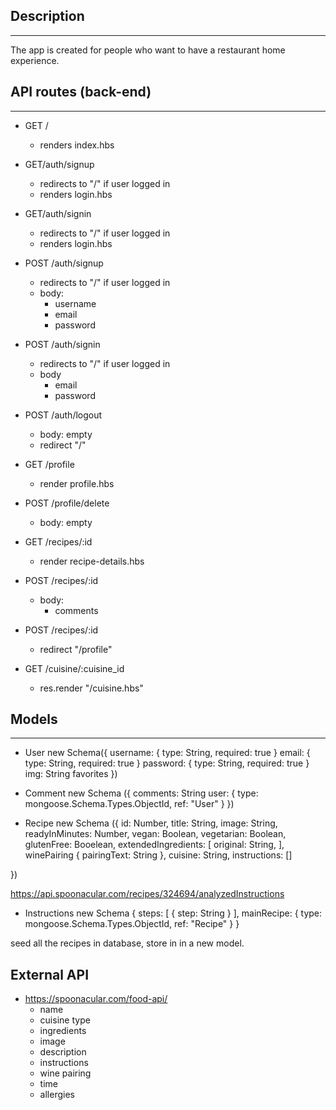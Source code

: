 ## Description

<hr>

The app is created for people who want to have a restaurant home experience.

## API routes (back-end)

<hr>

- GET /

  - renders index.hbs

- GET/auth/signup

  - redirects to "/" if user logged in
  - renders login.hbs

- GET/auth/signin

  - redirects to "/" if user logged in
  - renders login.hbs

- POST /auth/signup

  - redirects to "/" if user logged in
  - body:
    - username
    - email
    - password

- POST /auth/signin

  - redirects to "/" if user logged in
  - body
    - email
    - password

- POST /auth/logout

  - body: empty
  - redirect "/"

- GET /profile

  - render profile.hbs

- POST /profile/delete

  - body: empty

- GET /recipes/:id

  - render recipe-details.hbs

- POST /recipes/:id

  - body:
    - comments

- POST /recipes/:id

  - redirect "/profile"

- GET /cuisine/:cuisine_id
  - res.render "/cuisine.hbs"

## Models

<hr>

- User new Schema({
  username: {
  type: String,
  required: true
  }
  email: {
  type: String,
  required: true
  }
  password: {
  type: String,
  required: true
  }
  img: String
  favorites
  })

- Comment new Schema ({
  comments: String
  user: {
  type: mongoose.Schema.Types.ObjectId,
  ref: "User"
  }
  })

- Recipe new Schema ({
  id: Number,
  title: String,
  image: String,
  readyInMinutes: Number,
  vegan: Boolean,
  vegetarian: Boolean,
  glutenFree: Booelean,
  extendedIngredients: [
  original: String,
  ],
  winePairing {
  pairingText: String
  },
  cuisine: String,
  instructions: []

})

https://api.spoonacular.com/recipes/324694/analyzedInstructions

- Instructions new Schema {
  steps: [
  {
  step: String
  }
  ],
  mainRecipe: {
  type: mongoose.Schema.Types.ObjectId,
  ref: "Recipe"
  }
  }

seed all the recipes in database, store in in a new model.

## External API

- https://spoonacular.com/food-api/
  - name
  - cuisine type
  - ingredients
  - image
  - description
  - instructions
  - wine pairing
  - time
  - allergies
